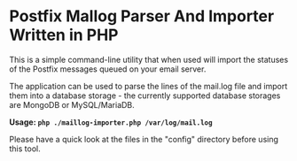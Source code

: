 Postfix Mallog Parser And Importer Written in PHP
=================================================
This is a simple command-line utility that when used will import the statuses of the Postfix messages queued on your email server. 

The application can be used to parse the lines of the mail.log file and import them into a database storage - the currently supported database storages are MongoDB or MySQL/MariaDB.

**Usage: `php ./maillog-importer.php /var/log/mail.log`**

Please have a quick look at the files in the "config" directory before using this tool.
